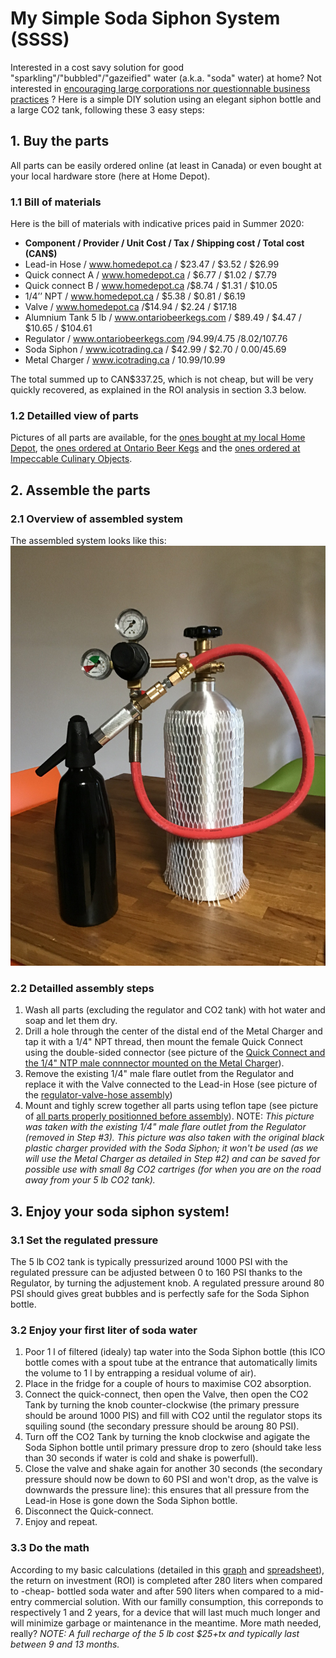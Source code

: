# My Simple Soda Siphon System (SSSS)
Interested in a cost savy solution for good "sparkling"/"bubbled"/"gazeified" water (a.k.a. "soda" water) at home? Not interested in [encouraging large corporations nor questionnable business practices](https://www.huffingtonpost.ca/entry/pepsico-sodastream-israel_n_5b7c00d7e4b018b93e97aba2?ri18n=true) ? Here is a simple DIY solution using an elegant siphon bottle and a large CO2 tank, following these 3 easy steps:

## 1. Buy the parts
All parts can be easily ordered online (at least in Canada) or even bought at your local hardware store (here at Home Depot).
### 1.1 Bill of materials
Here is the bill of materials with indicative prices paid in Summer 2020:
- **Component	/ Provider	/ Unit Cost	/ Tax	/ Shipping	cost / Total cost (CAN$)**
- Lead-in Hose	/ www.homedepot.ca	/ $23.47	/ $3.52		/ $26.99
- Quick connect A /	www.homedepot.ca	/ $6.77	/ $1.02		/ $7.79
- Quick connect B	/ www.homedepot.ca	/$8.74	/ $1.31		/ $10.05
- 1/4’’ NPT	/ www.homedepot.ca	/ $5.38	/ $0.81	/ $6.19
- Valve	/ www.homedepot.ca	/$14.94	/ $2.24	/ $17.18					
- Alumnium Tank 5 lb	/ www.ontariobeerkegs.com	/ $89.49	/ $4.47	/ $10.65	/ $104.61
- Regulator	/ www.ontariobeerkegs.com	/$94.99	/$4.75	/$8.02	/$107.76
- Soda Siphon	/ www.icotrading.ca	/ $42.99	/ $2.70	/ $0.00	/$45.69
- Metal Charger	/ www.icotrading.ca	/ $10.99			/$10.99
					
The total summed up to CAN$337.25, which is not cheap, but will be very quickly recovered, as explained in the ROI analysis in section 3.3 below.

### 1.2 Detailled view of parts
Pictures of all parts are available, for the [ones bought at my local Home Depot](https://github.com/jvoix/MySodaSiphon/blob/master/%E1%B8%A8ome%20Depot.png), the [ones ordered at Ontario Beer Kegs](https://github.com/jvoix/MySodaSiphon/blob/master/Ontario%20Beer%20Kegs.png) and the [ones ordered at Impeccable Culinary Objects](https://github.com/jvoix/MySodaSiphon/blob/master/Impeccable%20Culinary%20Objects.png).


##	2. Assemble the parts
### 2.1 Overview of assembled system
The assembled system looks like this: 
![Overview of the assembled system](https://github.com/jvoix/MySodaSiphon/blob/master/Overview.jpg)
### 2.2 Detailled assembly steps
1. Wash all parts (excluding the regulator and CO2 tank) with hot water and soap and let them dry.
2. Drill a hole through the center of the distal end of the Metal Charger and tap it with a 1/4" NPT thread, then mount the female Quick Connect using the double-sided connector (see picture of the [Quick Connect and the 1/4" NTP male connnector mounted on the Metal Charger](https://github.com/jvoix/MySodaSiphon/blob/master/Quick-connect-charger-assembly.jpg)).
3. Remove the existing 1/4" male flare outlet from the Regulator and replace it with the Valve connected to the Lead-in Hose (see picture of the [regulator-valve-hose assembly](https://github.com/jvoix/MySodaSiphon/blob/master/Regulator-valve-tube-assembly.jpg))
4. Mount and tighly screw together all parts using teflon tape (see picture of [all parts properly positionned before assembly](https://github.com/jvoix/MySodaSiphon/blob/master/Overview_assembly.jpg)). NOTE: *This picture was taken with the existing 1/4" male flare outlet from the Regulator (removed in Step #3). This picture was also taken with the original black plastic charger provided with the Soda Siphon; it won't be used (as we will use the Metal Charger as detailed in Step #2) and can be saved for possible use with small 8g CO2 cartriges (for when you are on the road away from your 5 lb CO2 tank).*


##	3. Enjoy your soda siphon system!
### 3.1 Set the regulated pressure
The 5 lb CO2 tank is typically pressurized around 1000 PSI with the regulated pressure can be adjusted between 0 to 160 PSI thanks to the Regulator, by turning the adjustement knob. A regulated pressure around 80 PSI should gives great bubbles and is perfectly safe for the Soda Siphon bottle.
### 3.2 Enjoy your first liter of soda water
1. Poor 1 l of filtered (idealy) tap water into the Soda Siphon bottle (this ICO bottle comes with a spout tube at the entrance that automatically limits the volume to 1 l by entrapping a residual volume of air).
2. Place in the fridge for a couple of hours to maximise CO2 absorption.
3. Connect the quick-connect, then open the Valve, then open the CO2 Tank by turning the knob counter-clockwise (the primary pressure should be around 1000 PIS) and fill with CO2 until the regulator stops its squiling sound (the secondary pressure should be aroung 80 PSI).
4. Turn off the CO2 Tank by turning the knob clockwise and agigate the Soda Siphon bottle until primary pressure drop to zero (should take less than 30 seconds if water is cold and shake is powerfull).
5. Close the valve and shake again for another 30 seconds (the secondary pressure should now be down to 60 PSI and won't drop, as the valve is downwards the pressure line): this ensures that all pressure from the Lead-in Hose is gone down the Soda Siphon bottle.
6. Disconnect the Quick-connect.
7. Enjoy and repeat.
### 3.3 Do the math
According to my basic calculations (detailed in this [graph](https://github.com/jvoix/MySodaSiphon/blob/master/ROI_SSSS.png) and [spreadsheet](https://github.com/jvoix/MySodaSiphon/blob/master/ROI_SSSS.ods)), the return on investment (ROI) is completed after 280 liters when compared to -cheap- bottled soda water and after 590 liters when compared to a mid-entry commercial solution. With our familly consumption, this correponds to respectively 1 and 2 years, for a device that will last much much longer and will minimize garbage or maintenance in the meantime. More math needed, really?
*NOTE: A full recharge of the 5 lb cost $25+tx and typically last between 9 and 13 months.*



	


